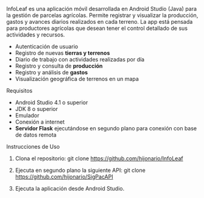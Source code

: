 InfoLeaf es una aplicación móvil desarrollada en Android Studio (Java) para la gestión de parcelas agrícolas.
Permite registrar y visualizar la producción, gastos y avances diarios realizados en cada terreno. 
La app está pensada para productores agrícolas que desean tener el control detallado de sus actividades y recursos.

- Autenticación de usuario
- Registro de nuevas **tierras y terrenos**
- Diario de trabajo con actividades realizadas por día
- Registro y consulta de **producción**
- Registro y análisis de **gastos**
- Visualización geográfica de terrenos en un mapa

Requisitos
- Android Studio 4.1 o superior
- JDK 8 o superior
- Emulador
- Conexión a internet
- **Servidor Flask** ejecutándose en segundo plano para conexión con base de datos remota

Instrucciones de Uso
1. Clona el repositorio:
    git clone https://github.com/hijonario/InfoLeaf

2. Ejecuta en segundo plano la siguiente API:
   git clone https://github.com/hijonario/SigPacAPI

3. Ejecuta la aplicación desde Android Studio.
